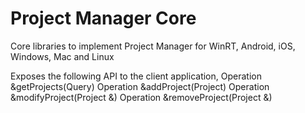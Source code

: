 # Project Manager Core
Core libraries to implement Project Manager for WinRT, Android, iOS, Windows, Mac and Linux

Exposes the following API to the client application,
Operation &getProjects(Query)
Operation &addProject(Project)
Operation &modifyProject(Project &)
Operation &removeProject(Project &)
